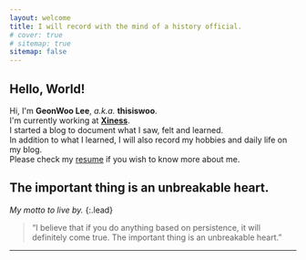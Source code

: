 ```yaml
---
layout: welcome
title: I will record with the mind of a history official.
# cover: true
# sitemap: true
sitemap: false
---
```


## Hello, World!

Hi, I'm **GeonWoo Lee**, *a.k.a.* **thisiswoo**.<br>
I'm currently working at **[Xiness]**.<br>
I started a blog to document what I saw, felt and learned.<br>
In addition to what I learned, I will also record my hobbies and daily life on my blog.<br>
Please check my [resume] if you wish to know more about me.

## The important thing is an unbreakable heart.

_My motto to live by._
{:.lead}

> “I believe that if you do anything based on persistence, it will definitely come true. The important thing is an unbreakable heart.”

---

<!--author-->

<!-- Links -->
[Xiness]: https://www.xiness.com/
[resume]: /resume/